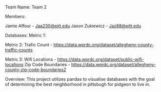 Team Name: Team 2

Members: 

Jamie Affour - Jaa230@pitt.edu
Jason Zukiewicz - Jaz88@pitt.edu

Databases:
Metric 1:

Metric 2:
Trafic Count - https://data.wprdc.org/dataset/allegheny-county-traffic-counts

Metric 3: 
Wifi Locations - https://data.wprdc.org/dataset/public-wifi-locations
Zip Code Boundaries - https://data.wprdc.org/dataset/allegheny-county-zip-code-boundaries2

Overview: 
This project utilizes pandas to visualise databases with the goal of determining the best neighborhood in pittsbugh for pidgeon to live in.
